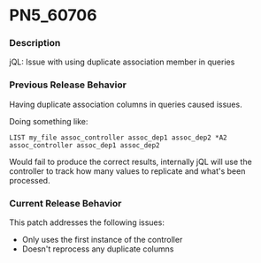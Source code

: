# PN5_60706

<PageHeader />

### Description

jQL: Issue with using duplicate association member in queries



### Previous Release Behavior

Having duplicate association columns in queries caused issues.

Doing something like:

```
LIST my_file assoc_controller assoc_dep1 assoc_dep2 *A2 assoc_controller assoc_dep1 assoc_dep2
```

Would fail to produce the correct results, internally jQL will use the controller to track how many values to replicate and what's been processed.



### Current Release Behavior

This patch addresses the following issues:

- Only uses the first instance of the controller
- Doesn't reprocess any duplicate columns

